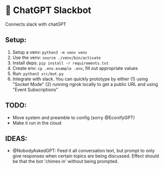 # 🤖 ChatGPT Slackbot

Connects slack with chatGPT

## Setup:

1. Setup a venv: `python3 -m venv venv`
2. Use the venv: `source ./venv/bin/activate`
3. Install deps: `pip install -r requirements.txt`
4. Create env:   `cp .env.example .env`, fill out appropriate values
5. Run:          `python3 src/bot.py`
6. Integrate with slack. You can quickly prototype by either (1) using "Socket Mode" (2) running ngrok locally to get a public URL and using "Event Subscriptions"

## TODO:

- Move system and preamble to config (sorry @EconifyGPT)
- Make it run in the cloud

## IDEAS:

- @NobodyAskedGPT: Feed it all conversation text, but prompt to only give responses when certain topics are being discussed. Effect should be that the bot 'chimes in' without being prompted.
